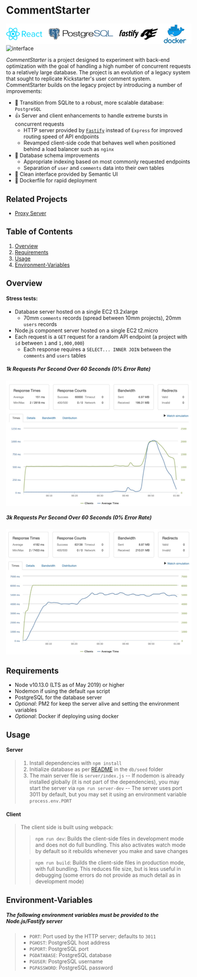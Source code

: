# CommentStarter

![logos](screenshots/logos.png)
![interface](screenshots/interface.gif)

*CommentStarter* is a project designed to experiment with back-end optimization with the goal of handling a high number of concurrent requests to a relatively large database. The project is an evolution of a legacy system that sought to replicate Kickstarter's user comment system. CommentStarter builds on the legacy project by introducing a number of improvements:
- 🚀 Transition from SQLite to a robust, more scalable database: `PostgreSQL`
- 👍 Server and client enhancements to handle extreme bursts in concurrent requests
  - HTTP server provided by [`Fastify`](https://www.fastify.io/) instead of `Express` for improved routing speed of API endpoints
  - Revamped client-side code that behaves well when positioned behind a load balancer such as `nginx`
- 🎯 Database schema improvements
  - Appropriate indexing based on most commonly requested endpoints
  - Separation of `user` and `comments` data into their own tables
- 🎨 Clean interface provided by Semantic UI
- 🚢 Dockerfile for rapid deployment

## Related Projects

- [Proxy Server](https://github.com/hrnycjenga/punchstarter-proxy-zackzeyu)

## Table of Contents

1. [Overview](#overview)
1. [Requirements](#requirements)
1. [Usage](#Usage)
1. [Environment-Variables](#environment-variables)

## Overview

#### Stress tests:
- Database server hosted on a single EC2 t3.2xlarge
  - 70mm `comments` records (spread between 10mm projects), 20mm `users` records
- Node.js component server hosted on a single EC2 t2.micro
- Each request is a `GET` request for a random API endpoint (a project with `id` between `1` and `1,000,000`)
  - Each response requires a `SELECT... INNER JOIN` between the `comments` and `users` tables
##### 1k Requests Per Second Over 60 Seconds (0% Error Rate)
![1000 RPS](screenshots/1000rps.jpg)
##### 3k Requests Per Second Over 60 Seconds (0% Error Rate)
![3000 RPS](screenshots/3000rps.jpg)

## Requirements

- Node v10.13.0 (LTS as of May 2019) or higher
- Nodemon if using the default `npm` script
- PostgreSQL for the database server
- *Optional*: PM2 for keep the server alive and setting the environment variables
- *Optional*: Docker if deploying using docker

## Usage

#### Server
> 1. Install dependencies with `npm install`
> 1. Initialize database as per [README](db/seed/README.md) in the `db/seed` folder
> 1. The main server file is `server/index.js`
> -- If nodemon is already installed globally (it is not part of the dependencies), you may start the server via `npm run server-dev`
> -- The server uses port 3011 by default, but you may set it using an environment variable `process.env.PORT`

#### Client
> The client side is built using webpack:
>> `npm run dev`: Builds the client-side files in development mode and does not do full bundling. This also activates watch mode by default so it rebuilds whenever you make and save changes
>
>> `npm run build`: Builds the client-side files in production mode, with full bundling. This reduces file size, but is less useful in debugging (some errors do not provide as much detail as in development mode)

## Environment-Variables

##### The following environment variables must be provided to the Node.js/Fastify server
> - `PORT`: Port used by the HTTP server; defaults to `3011` 
> - `PGHOST`: PostgreSQL host address 
> - `PGPORT`: PostgreSQL port 
> - `PGDATABASE`: PostgreSQL database 
> - `PGUSER`: PostgreSQL username 
> - `PGPASSWORD`: PostgreSQL password 